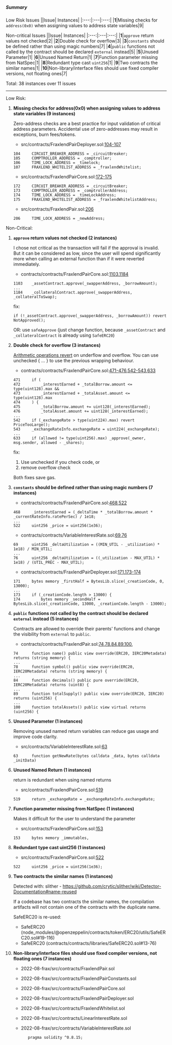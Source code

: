 ##### Summary

Low Risk Issues
||Issue| Instances|
|:---:|:---|:---:|
|**1**|Missing checks for `address(0x0)` when assigning values to address state variables|9|

Non-critical Issues
||Issue| Instances|
|:---:|:---|:---:|
|**1**|`approve` return values not checked|2|
|**2**|Double check for overflow|3|
|**3**|`constants` should be defined rather than using magic numbers|7|
|**4**|`public` functions not called by the contract should be declared `external` instead|5|
|**5**|Unused Parameter|1|
|**6**|Unused Named Return|1|
|**7**|Function parameter missing from NatSpec|1|
|**8**|Redundant type cast `uint256`|1|
|**9**|Two contracts the similar names|1|
|**10**|Non-library/interface files should use fixed compiler versions, not floating ones|7|

Total: 38 instances over 11 issues

---

Low Risk:

1. **Missing checks for address(0x0) when assigning values to address state variables (9 instances)**

   Zero-address checks are a best practice for input validation of critical address parameters. Accidental use of zero-addresses may result in exceptions, burn fees/tokens.

   - src/contracts/FraxlendPairDeployer.sol:[104-107](https://github.com/code-423n4/2022-08-frax/blob/c4189a3a98b38c8c962c5ea72f1a322fbc2ae45f/src/contracts/FraxlendPairDeployer.sol#L104-L107)

   ```soldity
   104     CIRCUIT_BREAKER_ADDRESS = _circuitBreaker;
   105     COMPTROLLER_ADDRESS = _comptroller;
   106     TIME_LOCK_ADDRESS = _timelock;
   107     FRAXLEND_WHITELIST_ADDRESS = _fraxlendWhitelist;
   ```

   - src/contracts/FraxlendPairCore.sol:[172-175](https://github.com/code-423n4/2022-08-frax/blob/c4189a3a98b38c8c962c5ea72f1a322fbc2ae45f/src/contracts/FraxlendPairCore.sol#L172-L175)

   ```solidity
   172     CIRCUIT_BREAKER_ADDRESS = _circuitBreaker;
   173     COMPTROLLER_ADDRESS = _comptrollerAddress;
   174     TIME_LOCK_ADDRESS = _timeLockAddress;
   175     FRAXLEND_WHITELIST_ADDRESS = _fraxlendWhitelistAddress;
   ```

   - src/contracts/FraxlendPair.sol:[206](https://github.com/code-423n4/2022-08-frax/blob/c4189a3a98b38c8c962c5ea72f1a322fbc2ae45f/src/contracts/FraxlendPair.sol#L206)

   ```solidity
   206     TIME_LOCK_ADDRESS = _newAddress;
   ```

Non-Critical:

1. **`approve` return values not checked (2 instances)**

   I chose not critical as the transaction will fail if the approval is invalid. But it can be considered as low, since the user will spend significantly more when calling an external function than if it were reverted immediately.

   - contracts/contracts/FraxlendPairCore.sol:[1103](https://github.com/code-423n4/2022-08-frax/blob/c4189a3a98b38c8c962c5ea72f1a322fbc2ae45f/src/contracts/FraxlendPairCore.sol#L1103),[1184](https://github.com/code-423n4/2022-08-frax/blob/c4189a3a98b38c8c962c5ea72f1a322fbc2ae45f/src/contracts/FraxlendPairCore.sol#L1184)

   ```solidity
   1103    _assetContract.approve(_swapperAddress, _borrowAmount);
   ...
   1184    _collateralContract.approve(_swapperAddress, _collateralToSwap);
   ```

   fix:

   ```solidity
   if (!_assetContract.approve(_swapperAddress, _borrowAmount)) revert NotApproved();
   ```

   OR: use `safeApprove` (just change function, because `_assetContract` and `_collateralContract` is already using `SafeERC20`)

2. **Double check for overflow (3 instances)**

   [Arithmetic operations revert](https://docs.soliditylang.org/en/v0.8.13/080-breaking-changes.html) on underflow and overflow. You can use unchecked { ... } to use the previous wrapping behaviour.

   - contracts/contracts/FraxlendPairCore.sol:[471-476](https://github.com/code-423n4/2022-08-frax/blob/c4189a3a98b38c8c962c5ea72f1a322fbc2ae45f/src/contracts/FraxlendPairCore.sol#L471-L476),[542-543](https://github.com/code-423n4/2022-08-frax/blob/c4189a3a98b38c8c962c5ea72f1a322fbc2ae45f/src/contracts/FraxlendPairCore.sol#L542-L543),[633](https://github.com/code-423n4/2022-08-frax/blob/c4189a3a98b38c8c962c5ea72f1a322fbc2ae45f/src/contracts/FraxlendPairCore.sol#L633)

   ```solidity
   471     if (
   472         _interestEarned + _totalBorrow.amount <= type(uint128).max &&
   473         _interestEarned + _totalAsset.amount <= type(uint128).max
   474     ) {
   475         _totalBorrow.amount += uint128(_interestEarned);
   476         _totalAsset.amount += uint128(_interestEarned);
   ...
   542     if (_exchangeRate > type(uint224).max) revert PriceTooLarge();
   543     _exchangeRateInfo.exchangeRate = uint224(_exchangeRate);
   ...
   633     if (allowed != type(uint256).max) _approve(_owner, msg.sender, allowed - _shares);
   ```

   fix:

   1. Use unchecked if you check code, or
   2. remove overflow check

   Both fixes save gas.

3. **`constants` should be defined rather than using magic numbers (7 instances)**

   - contracts/contracts/FraxlendPairCore.sol:[468](https://github.com/code-423n4/2022-08-frax/blob/c4189a3a98b38c8c962c5ea72f1a322fbc2ae45f/src/contracts/FraxlendPairCore.sol#L468),[522](https://github.com/code-423n4/2022-08-frax/blob/c4189a3a98b38c8c962c5ea72f1a322fbc2ae45f/src/contracts/FraxlendPairCore.sol#L522)

   ```solidity
   468     _interestEarned = (_deltaTime * _totalBorrow.amount * _currentRateInfo.ratePerSec) / 1e18;
   ...
   522     uint256 _price = uint256(1e36);
   ```

   - contracts/contracts/VariableInterestRate.sol:[69](https://github.com/code-423n4/2022-08-frax/blob/c4189a3a98b38c8c962c5ea72f1a322fbc2ae45f/src/contracts/VariableInterestRate.sol#L69),[76](https://github.com/code-423n4/2022-08-frax/blob/c4189a3a98b38c8c962c5ea72f1a322fbc2ae45f/src/contracts/VariableInterestRate.sol#L76)

   ```solidity
   69      uint256 _deltaUtilization = ((MIN_UTIL - _utilization) * 1e18) / MIN_UTIL;
   ...
   76      uint256 _deltaUtilization = ((_utilization - MAX_UTIL) * 1e18) / (UTIL_PREC - MAX_UTIL);
   ```

   - contracts/contracts/FraxlendPairDeployer.sol:[171](https://github.com/code-423n4/2022-08-frax/blob/c4189a3a98b38c8c962c5ea72f1a322fbc2ae45f/src/contracts/FraxlendPairDeployer.sol#L171),[173-174](https://github.com/code-423n4/2022-08-frax/blob/c4189a3a98b38c8c962c5ea72f1a322fbc2ae45f/src/contracts/FraxlendPairDeployer.sol#L173-L174)

   ```solidity
   171     bytes memory _firstHalf = BytesLib.slice(_creationCode, 0, 13000);
   ...
   173     if (_creationCode.length > 13000) {
   174         bytes memory _secondHalf = BytesLib.slice(_creationCode, 13000, _creationCode.length - 13000);
   ```

4. **`public` functions not called by the contract should be declared `external` instead (5 instances)**

   Contracts are allowed to override their parents' functions and change the visibility from `external` to `public`.

   - contracts/contracts/FraxlendPair.sol:[74](https://github.com/code-423n4/2022-08-frax/blob/c4189a3a98b38c8c962c5ea72f1a322fbc2ae45f/src/contracts/FraxlendPair.sol#L74),[78](https://github.com/code-423n4/2022-08-frax/blob/c4189a3a98b38c8c962c5ea72f1a322fbc2ae45f/src/contracts/FraxlendPair.sol#L78),[84](https://github.com/code-423n4/2022-08-frax/blob/c4189a3a98b38c8c962c5ea72f1a322fbc2ae45f/src/contracts/FraxlendPair.sol#L84),[89](https://github.com/code-423n4/2022-08-frax/blob/c4189a3a98b38c8c962c5ea72f1a322fbc2ae45f/src/contracts/FraxlendPair.sol#L89),[100](https://github.com/code-423n4/2022-08-frax/blob/c4189a3a98b38c8c962c5ea72f1a322fbc2ae45f/src/contracts/FraxlendPair.sol#L100),

   ```solidity
   74      function name() public view override(ERC20, IERC20Metadata) returns (string memory) {
   ...
   78      function symbol() public view override(ERC20, IERC20Metadata) returns (string memory) {
   ...
   84      function decimals() public pure override(ERC20, IERC20Metadata) returns (uint8) {
   ...
   89      function totalSupply() public view override(ERC20, IERC20) returns (uint256) {
   ...
   100     function totalAssets() public view virtual returns (uint256) {
   ```

5. **Unused Parameter (1 instances)**

   Removing unused named return variables can reduce gas usage and improve code clarity.

   - src/contracts/VariableInterestRate.sol:[63](https://github.com/code-423n4/2022-08-frax/blob/c4189a3a98b38c8c962c5ea72f1a322fbc2ae45f/src/contracts/VariableInterestRate.sol#L63)

   ```solidity
   63      function getNewRate(bytes calldata _data, bytes calldata _initData)
   ```

6. **Unused Named Return (1 instances)**

   return is redundant when using named returns

   - src/contracts/FraxlendPairCore.sol:[519](https://github.com/code-423n4/2022-08-frax/blob/c4189a3a98b38c8c962c5ea72f1a322fbc2ae45f/src/contracts/FraxlendPairCore.sol#L519)

   ```solidity
   519     return _exchangeRate = _exchangeRateInfo.exchangeRate;
   ```

7. **Function parameter missing from NatSpec (1 instances)**

   Makes it difficult for the user to understand the parameter

   - src/contracts/FraxlendPairCore.sol:[153](https://github.com/code-423n4/2022-08-frax/blob/c4189a3a98b38c8c962c5ea72f1a322fbc2ae45f/src/contracts/FraxlendPairCore.sol#L153)

   ```solidity
   153     bytes memory _immutables,
   ```

8. **Redundant type cast uint256 (1 instances)**

   - src/contracts/FraxlendPairCore.sol:[522](https://github.com/code-423n4/2022-08-frax/blob/c4189a3a98b38c8c962c5ea72f1a322fbc2ae45f/src/contracts/FraxlendPairCore.sol#L522)

   ```solidity
   522     uint256 _price = uint256(1e36);
   ```

9. **Two contracts the similar names (1 instances)**

   Detected with: slither - https://github.com/crytic/slither/wiki/Detector-Documentation#name-reused

   If a codebase has two contracts the similar names, the compilation artifacts will not contain one of the contracts with the duplicate name.

   SafeERC20 is re-used:

   - SafeERC20 (node_modules/@openzeppelin/contracts/token/ERC20/utils/SafeERC20.sol#19-116)
   - SafeERC20 (contracts/contracts/libraries/SafeERC20.sol#13-76)

10. **Non-library/interface files should use fixed compiler versions, not floating ones (7 instances)**

    - 2022-08-frax/src/contracts/FraxlendPair.sol
    - 2022-08-frax/src/contracts/FraxlendPairConstants.sol
    - 2022-08-frax/src/contracts/FraxlendPairCore.sol
    - 2022-08-frax/src/contracts/FraxlendPairDeployer.sol
    - 2022-08-frax/src/contracts/FraxlendWhitelist.sol
    - 2022-08-frax/src/contracts/LinearInterestRate.sol
    - 2022-08-frax/src/contracts/VariableInterestRate.sol

      ```solidity
         pragma solidity ^0.8.15;
      ```
